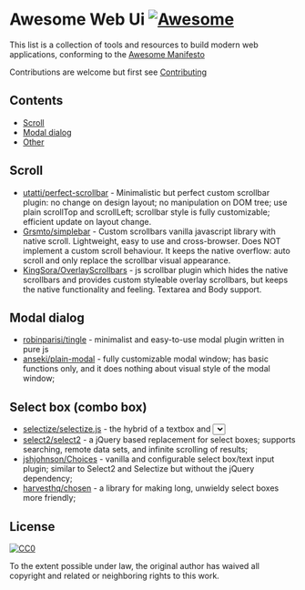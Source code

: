 # Awesome Web Ui [![Awesome](https://cdn.rawgit.com/sindresorhus/awesome/d7305f38d29fed78fa85652e3a63e154dd8e8829/media/badge.svg)](https://github.com/sindresorhus/awesome)

This list is a collection of tools and resources to build modern web applications, conforming to the [Awesome Manifesto](https://github.com/sindresorhus/awesome/blob/master/awesome.md)

Contributions are welcome but first see [Contributing](#contributing)

## Contents

- [Scroll](#scroll)
- [Modal dialog](#modal-dialog)
- [Other](#other)


## Scroll

- [utatti/perfect-scrollbar](https://github.com/utatti/perfect-scrollbar) - Minimalistic but perfect custom scrollbar plugin: no change on design layout; no manipulation on DOM tree; use plain scrollTop and scrollLeft; scrollbar style is fully customizable; efficient update on layout change.
- [Grsmto/simplebar](https://github.com/Grsmto/simplebar) - Custom scrollbars vanilla javascript library with native scroll. Lightweight, easy to use and cross-browser. Does NOT implement a custom scroll behaviour. It keeps the native overflow: auto scroll and only replace the scrollbar visual appearance.
- [KingSora/OverlayScrollbars](https://github.com/KingSora/OverlayScrollbars) - js scrollbar plugin which hides the native scrollbars and provides custom styleable overlay scrollbars, but keeps the native functionality and feeling. Textarea and Body support.



## Modal dialog

- [robinparisi/tingle](https://github.com/robinparisi/tingle) - minimalist and easy-to-use modal plugin written in pure js
- [anseki/plain-modal](https://github.com/anseki/plain-modal) - fully customizable modal window; has basic functions only, and it does nothing about visual style of the modal window;


## Select box (combo box)

- [selectize/selectize.js](https://github.com/selectize/selectize.js) - the hybrid of a textbox and <select> box. It's jQuery based and it has autocomplete and native-feeling keyboard navigation; useful for tagging, contact lists, etc;
- [select2/select2](https://github.com/select2/select2) - a jQuery based replacement for select boxes; supports searching, remote data sets, and infinite scrolling of results;
- [jshjohnson/Choices](https://github.com/jshjohnson/Choices) - vanilla and configurable select box/text input plugin; similar to Select2 and Selectize but without the jQuery dependency;
- [harvesthq/chosen](https://github.com/harvesthq/chosen) - a library for making long, unwieldy select boxes more friendly;



## License

[![CC0](http://mirrors.creativecommons.org/presskit/buttons/88x31/svg/cc-zero.svg)](https://creativecommons.org/publicdomain/zero/1.0/)

To the extent possible under law, the original author has waived all copyright and related or neighboring rights to this work.
